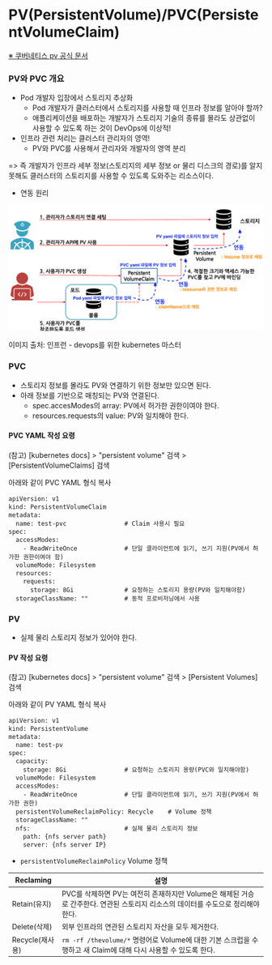# PV(PersistentVolume)/PVC(PersistentVolumeClaim)

[※ 쿠버네티스 pv 공식 문서](https://kubernetes.io/ko/docs/concepts/storage/persistent-volumes/)

### PV와 PVC 개요

* Pod 개발자 입장에서 스토리지 추상화
  * Pod 개발자가 클러스터에서 스토리지를 사용할 때 인프라 정보를 알아야 할까?
  * 애플리케이션을 배포하는 개발자가 스토리지 기술의 종류를 몰라도 상관없이 사용할 수 있도록 하는 것이 DevOps에 이상적!
* 인프라 관련 처리는 클러스터 관리자의 영역!
  * PV와 PVC를 사용해서 관리자와 개발자의 영역 분리

=> 즉 개발자가 인프라 세부 정보(스토리지의 세부 정보 or 물리 디스크의 경로)를 알지 못해도 클러스터의 스토리지를 사용할 수 있도록 도와주는 리소스이다.

* 연동 원리

![](/k8s-core-concepts/images/16-PV-PVC-1.png)

이미지 출처: 인프런 - devops를 위한 kubernetes 마스터

### PVC

* 스토리지 정보를 몰라도 PV와 연결하기 위한 정보만 있으면 된다.
* 아래 정보를 기반으로 매칭되는 PV와 연결된다.
  * spec.accesModes의 array: PV에서 허가한 권한이여야 한다.
  * resources.requests의 value: PV와 일치해야 한다.

#### PVC YAML 작성 요령

(참고) [kubernetes docs] > "persistent volume" 검색 > [PersistentVolumeClaims] 검색

아래와 같이 PVC YAML 형식 복사
```
apiVersion: v1
kind: PersistentVolumeClaim
metadata:
  name: test-pvc                # Claim 사용시 필요
spec:
  accessModes:
    - ReadWriteOnce             # 단일 클라이언트에 읽기, 쓰기 지원(PV에서 허가한 권한이여야 함)
  volumeMode: Filesystem
  resources:
    requests:
      storage: 8Gi              # 요청하는 스토리지 용량(PV와 일치해야함)
  storageClassName: ""          # 동적 프로비저닝에서 사용
```

### PV

* 실제 물리 스토리지 정보가 있어야 한다.

#### PV 작성 요령

(참고) [kubernetes docs] > "persistent volume" 검색 > [Persistent Volumes] 검색

아래와 같이 PV YAML 형식 복사
```
apiVersion: v1
kind: PersistentVolume
metadata:
  name: test-pv
spec:
  capacity:
    storage: 8Gi                # 요청하는 스토리지 용량(PVC와 일치해야함)
  volumeMode: Filesystem
  accessModes:
    - ReadWriteOnce             # 단일 클라이언트에 읽기, 쓰기 지원(PV에서 허가한 권한)   
  persistentVolumeReclaimPolicy: Recycle    # Volume 정책
  storageClassName: ""
  nfs:                          # 실제 물리 스토리지 정보
    path: {nfs server path}
    server: {nfs server IP}
```

* `persistentVolumeReclaimPolicy` Volume 정책

| Reclaming | 설명 |
| --- | --- |
| Retain(유지) | PVC를 삭제하면 PV는 여전히 존재하지만 Volume은 해제된 거승로 간주한다. 연관된 스토리지 리소스의 데이터를 수도으로 정리해야한다. |
| Delete(삭제) | 외부 인프라의 연관된 스토리지 자산을 모두 제거한다. | 
| Recycle(재사용) | `rm -rf /thevolume/*` 명령어로 Volume에 대한 기본 스크럽을 수행하고 새 Claim에 대해 다시 사용할 수 있도록 한다. |